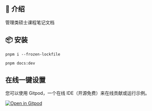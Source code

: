 ## 🐬 介绍
管理类硕士课程笔记文档

## 📦 安装
```
pnpm i --frozen-lockfile
```

```
pnpm docs:dev
```

## 在线一键设置
您可以使用 Gitpod，一个在线 IDE（开源免费）来在线贡献或运行示例。

[![Open in Gitpod](https://gitpod.io/button/open-in-gitpod.svg)](https://gitpod.io/#https://github.com/wangxiang4/mba-exam-docs)
